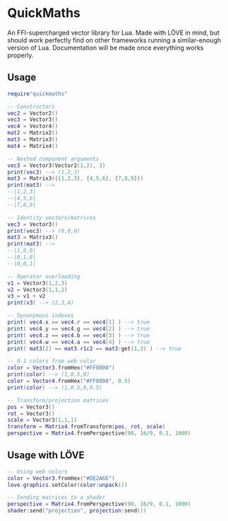 # QuickMaths

An FFI-supercharged vector library for Lua.
Made with LÖVE in mind, but should work perfectly find on other frameworks running a similar-enough version of Lua.
Documentation will be made once everything works properly.

## Usage

```lua
require"quickmaths"

-- Constructors
vec2 = Vector2()
vec3 = Vector3()
vec4 = Vector4()
mat2 = Matrix2()
mat3 = Matrix3()
mat4 = Matrix4()

-- Nested component arguments
vec3 = Vector3(Vector2(1,2), 3)
print(vec3) --> (1,2,3)
mat3 = Matrix3({{1,2,3}, {4,5,6}, {7,8,9}})
print(mat3) -->
--|1,2,3|
--|4,5,6|
--|7,8,9|

-- Identity vectors/matrices
vec3 = Vector3()
print(vec3) --> (0,0,0)
mat3 = Matrix3()
print(mat3) -->
--|1,0,0|
--|0,1,0|
--|0,0,1|

-- Operator overloading
v1 = Vector3(1,2,3)
v2 = Vector3(1,1,1)
v3 = v1 + v2
print(v3) --> (2,3,4)

-- Synonymous indexes
print( vec4.x == vec4.r == vec4[1] ) --> true
print( vec4.y == vec4.g == vec4[2] ) --> true
print( vec4.z == vec4.b == vec4[3] ) --> true
print( vec4.w == vec4.a == vec4[4] ) --> true
print( mat3[2] == mat3.r1c2 == mat3:get(1,2) ) --> true

-- 0-1 colors from web color
color = Vector3.fromHex("#FF8000")
print(color) --> (1,0.5,0)
color = Vector4.fromHex("#FF8000", 0.5)
print(color) --> (1,0.5,0,0.5)

-- Transform/projection matrices
pos = Vector3()
rot = Vector3()
scale = Vector3(1,1,1)
transform = Matrix4.fromTransform(pos, rot, scale)
perspective = Matrix4.fromPerspective(90, 16/9, 0.1, 1000)
```

## Usage with LÖVE

```lua
-- Using web colors
color = Vector3.fromHex("#DE2A6E")
love.graphics.setColor(color:unpack())

-- Sending matrices to a shader
perspective = Matrix4.fromPerspective(90, 16/9, 0.1, 1000)
shader:send("projection", projection:send())
```
